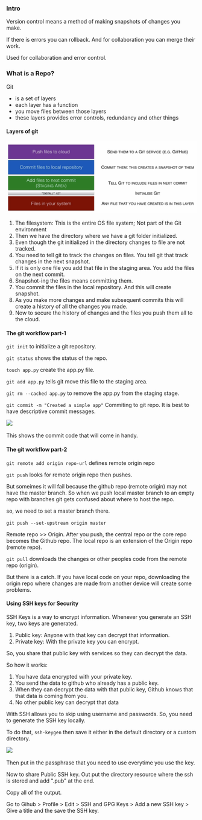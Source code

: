### Intro

Version control means a method of making snapshots of changes you make.

If there is errors you can rollback. And for collaboration you can merge their work.

Used for collaboration and error control.

### What is a Repo?

Git

- is a set of layers
- each layer has a function
- you move files between those layers
- these layers provides error controls, redundancy and other things

#### Layers of git

![](2021-03-20-10-28-10.png)

1. The filesystem: This is the entire OS file system; Not part of the Git environment
2. Then we have the directory where we have a git folder initialized.
3. Even though the git initialized in the directory changes to file are not tracked.
4. You need to tell git to track the changes on files. You tell git that track changes in the next snapshot.
5. If it is only one file you add that file in the staging area. You add the files on the next commit.
6. Snapshot-ing the files means committing them.
7. You commit the files in the local repository. And this will create snapshot.
8. As you make more changes and make subsequent commits this will create a history of all the changes you made.
9. Now to secure the history of changes and the files you push them all to the cloud.

#### The git workflow part-1

```git init``` to initialize a git repository.

```git status``` shows the status of the repo.

```touch app.py``` create the app.py file.

```git add app.py``` tells git move this file to the staging area.

```git rm --cached app.py``` to remove the app.py from the staging stage.

```git commit -m "Created a simple app"``` Commiting to git repo. It is best to have descriptive commit messages.

![](2021-03-20-10-33-34.png)

This shows the commit code that will come in handy.

#### The git workflow part-2

```git remote add origin repo-url``` defines remote origin repo

```git push``` looks for remote origin repo then pushes.

But someimes it will fail because the github repo (remote origin) may not have the master branch. So when we push local master branch to an empty repo with branches git gets confused about where to host the repo.

so, we need to set a master branch there.

```git push --set-upstream origin master```

Remote repo >> Origin. After you push, the central repo or the core repo becomes the Github repo. The local repo is an extension of the Origin repo (remote repo).

```git pull``` downloads the changes or other peoples code from the remote repo (origin).

But there is a catch. If you have local code on your repo, downloading the origin repo where changes are made from another device will create some problems.

#### Using SSH keys for Security

SSH Keys is a way to encrypt information. Whenever you generate an SSH key, two keys are generated.

1. Public key: Anyone with that key can decrypt that information.
2. Private key: With the private key you can encrypt.

So, you share that public key with services so they can decrypt the data.

So how it works:

1. You have data encrypted with your private key.
2. You send the data to github who already has a public key.
3. When they can decrypt the data with that public key, Github knows that that data is coming from you.
4. No other public key can decrypt that data

With SSH allows you to skip using username and passwords. So, you need to generate the SSH key locally.

To do that, ```ssh-keygen``` then save it either in the default directory or a custom directory.

![](2021-03-20-11-18-14.png)

Then put in the passphrase that you need to use everytime you use the key.

 Now to share Public SSH key. Out put the directory resource where the ssh is stored and add ".pub" at the end.

Copy all of the output.

Go to Gihub > Profile > Edit > SSH and GPG Keys > Add a new SSH key > Give a title and the save the SSH key.



